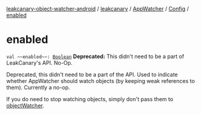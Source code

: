 [leakcanary-object-watcher-android](../../../index.md) / [leakcanary](../../index.md) / [AppWatcher](../index.md) / [Config](index.md) / [enabled](./enabled.md)

# enabled

`val ~~enabled~~: `[`Boolean`](https://kotlinlang.org/api/latest/jvm/stdlib/kotlin/-boolean/index.html)
**Deprecated:** This didn't need to be a part of LeakCanary's API. No-Op.

Deprecated, this didn't need to be a part of the API.
Used to indicate whether AppWatcher should watch objects (by keeping weak references to
them). Currently a no-op.

If you do need to stop watching objects, simply don't pass them to [objectWatcher](../object-watcher.md).

